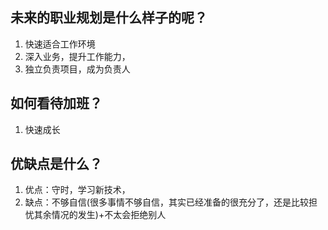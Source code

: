 ## 未来的职业规划是什么样子的呢？ 

1. 快速适合工作环境
2. 深入业务，提升工作能力，
3. 独立负责项目，成为负责人


## 如何看待加班？ 

1. 快速成长


## 优缺点是什么？

1. 优点：守时，学习新技术，
2. 缺点：不够自信(很多事情不够自信，其实已经准备的很充分了，还是比较担忧其余情况的发生)+不太会拒绝别人